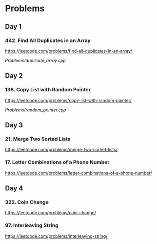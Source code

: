 # Problems

## Day 1

### 442. Find All Duplicates in an Array

https://leetcode.com/problems/find-all-duplicates-in-an-array/

*Problems/duplicate_array.cpp*


## Day 2

### 138. Copy List with Random Pointer

https://leetcode.com/problems/copy-list-with-random-pointer/

*Problems/random_pointer.cpp*

## Day 3

### 21. Merge Two Sorted Lists

https://leetcode.com/problems/merge-two-sorted-lists/


### 17. Letter Combinations of a Phone Number

https://leetcode.com/problems/letter-combinations-of-a-phone-number/


## Day 4

### 322. Coin Change

https://leetcode.com/problems/coin-change/

### 97. Interleaving String

https://leetcode.com/problems/interleaving-string/